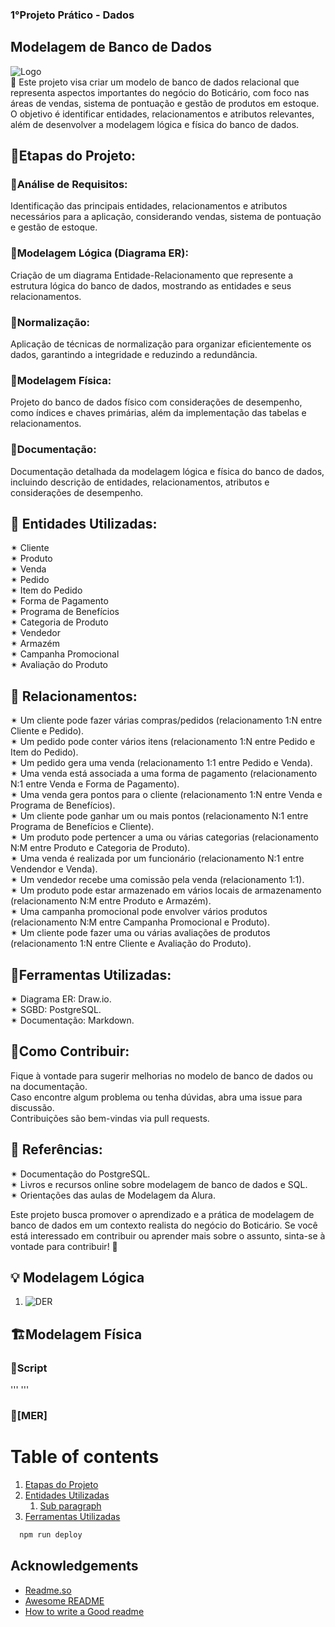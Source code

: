 ### 1°Projeto Prático - Dados
## Modelagem de Banco de Dados 
![Logo](https://embalagemmarca.com.br/wp-content/uploads/2021/04/Grupo-Botic%C3%A1rio-logo.png)  
🤖 Este projeto visa criar um modelo de banco de dados relacional que representa aspectos importantes do negócio do Boticário, com foco nas áreas de vendas, sistema de pontuação e gestão de produtos em estoque. O objetivo é identificar entidades, relacionamentos e atributos relevantes, além de desenvolver a modelagem lógica e física do banco de dados.

## 🚀Etapas do Projeto:
### 🎲Análise de Requisitos:
Identificação das principais entidades, relacionamentos e atributos necessários para a aplicação, considerando vendas, sistema de pontuação e gestão de estoque.
### 🎲Modelagem Lógica (Diagrama ER):
Criação de um diagrama Entidade-Relacionamento que represente a estrutura lógica do banco de dados, mostrando as entidades e seus relacionamentos.
### 🎲Normalização:
Aplicação de técnicas de normalização para organizar eficientemente os dados, garantindo a integridade e reduzindo a redundância.
### 🎲Modelagem Física:
Projeto do banco de dados físico com considerações de desempenho, como índices e chaves primárias, além da implementação das tabelas e relacionamentos.
### 🎲Documentação:
Documentação detalhada da modelagem lógica e física do banco de dados, incluindo descrição de entidades, relacionamentos, atributos e considerações de desempenho.

## 📑 Entidades Utilizadas:
✴ Cliente  
✴ Produto  
✴ Venda  
✴ Pedido  
✴ Item do Pedido  
✴ Forma de Pagamento  
✴ Programa de Benefícios  
✴ Categoria de Produto  
✴ Vendedor  
✴ Armazém  
✴ Campanha Promocional  
✴ Avaliação do Produto  

## 🔀 Relacionamentos:
✴ Um cliente pode fazer várias compras/pedidos (relacionamento 1:N entre Cliente e Pedido).  
✴ Um pedido pode conter vários itens (relacionamento 1:N entre Pedido e Item do Pedido).  
✴ Um pedido gera uma venda (relacionamento 1:1 entre Pedido e Venda).   
✴ Uma venda está associada a uma forma de pagamento (relacionamento N:1 entre Venda e Forma de Pagamento).  
✴ Uma venda gera pontos para o cliente (relacionamento 1:N entre Venda e Programa de Benefícios).  
✴ Um cliente pode ganhar um ou mais pontos (relacionamento N:1 entre Programa de Benefícios e Cliente).  
✴ Um produto pode pertencer a uma ou várias categorias (relacionamento N:M entre Produto e Categoria de Produto).  
✴ Uma venda é realizada por um funcionário (relacionamento N:1 entre Vendendor e Venda).  
✴ Um vendedor recebe uma comissão pela venda (relacionamento 1:1).  
✴ Um produto pode estar armazenado em vários locais de armazenamento (relacionamento N:M entre Produto e Armazém).  
✴ Uma campanha promocional pode envolver vários produtos (relacionamento N:M entre Campanha Promocional e Produto).  
✴ Um cliente pode fazer uma ou várias avaliações de produtos (relacionamento 1:N entre Cliente e Avaliação do Produto).  

## 📄Ferramentas Utilizadas:
✴ Diagrama ER: Draw.io.  
✴ SGBD: PostgreSQL.  
✴ Documentação: Markdown.  

## 📄Como Contribuir:
Fique à vontade para sugerir melhorias no modelo de banco de dados ou na documentação.  
Caso encontre algum problema ou tenha dúvidas, abra uma issue para discussão.  
Contribuições são bem-vindas via pull requests.  

## 📰 Referências:
✴ Documentação do PostgreSQL.  
✴ Livros e recursos online sobre modelagem de banco de dados e SQL.  
✴ Orientações das aulas de Modelagem da Alura.  

Este projeto busca promover o aprendizado e a prática de modelagem de banco de dados em um contexto realista do negócio do Boticário. 
Se você está interessado em contribuir ou aprender mais sobre o assunto, sinta-se à vontade para contribuir! 🚀

## 💡 Modelagem Lógica 
1. ![DER](PrimeiroProjetoPratico_ModelagemBD/Boticario.drawio.svg)

## 🏗️Modelagem Física
### 📜Script
'''
'''
### 💾[MER]   

# Table of contents  
1. [Etapas do Projeto](#etapas-do-projeto)  
2. [Entidades Utilizadas](#entidades-utilizadas)  
    1. [Sub paragraph](#subparagraph1)  
3. [Ferramentas Utilizadas](#ferramentas-utilizadas) 

```bash
  npm run deploy
```  

## Acknowledgements  
- [Readme.so](https://github.com/octokatherine/readme.so)
- [Awesome README](https://github.com/matiassingers/awesome-readme)
- [How to write a Good readme](https://bulldogjob.com/news/449-how-to-write-a-good-readme-for-your-github-project)  
